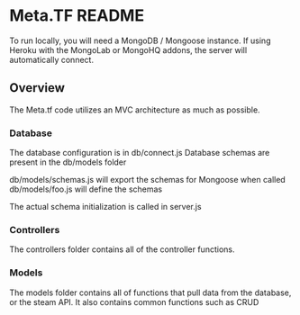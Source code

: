 # Meta.TF README

To run locally, you will need a MongoDB / Mongoose instance.
If using Heroku with the MongoLab or MongoHQ addons, the server will automatically connect.

## Overview
The Meta.tf code utilizes an MVC architecture as much as possible.

### Database
The database configuration is in db/connect.js
Database schemas are present in the db/models folder

db/models/schemas.js will export the schemas for Mongoose when called
db/models/foo.js will define the schemas

The actual schema initialization is called in server.js

### Controllers
The controllers folder contains all of the controller functions.

### Models
The models folder contains all of functions that pull data from the database, or the steam API.
It also contains common functions such as CRUD

